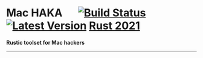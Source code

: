 # Mac HAKA &emsp; [![Build Status]][actions] [![Latest Version]][crates.io] [Rust 2021][Rust 1.67]

[Build Status]: https://img.shields.io/github/actions/workflow/status/poemscodes/machaka/ci.yml?branch=doctor
[actions]: https://github.com/poemscodes/machaka/actions?query=branch%3Adoctor
[Latest Version]: https://img.shields.io/crates/v/machaka.svg
[crates.io]: https://crates.io/crates/machaka
[Rust 1.67]: https://blog.rust-lang.org/2023/02/09/Rust-1.67.1.html

**Rustic toolset for Mac hackers**

---
